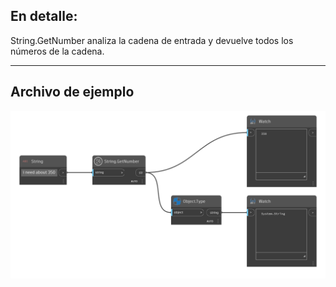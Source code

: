 ## En detalle:
String.GetNumber analiza la cadena de entrada y devuelve todos los números de la cadena.
___
## Archivo de ejemplo

![String.GetNumber](./DSCore.String.GetNumber_img.png)

